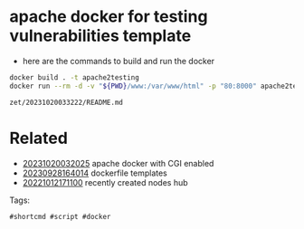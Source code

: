 # apache docker for testing vulnerabilities template

- here are the commands to build and run the docker
```bash
docker build . -t apache2testing
docker run --rm -d -v "${PWD}/www:/var/www/html" -p "80:8000" apache2testing
```

` zet/20231020033222/README.md `

# Related

- [20231020032025](/zet/20231020032025/README.md) apache docker with CGI enabled
- [20230928164014](/zet/20230928164014/README.md) dockerfile templates
- [20221012171100](/zet/20221012171100/README.md) recently created nodes hub

Tags:

    #shortcmd #script #docker
